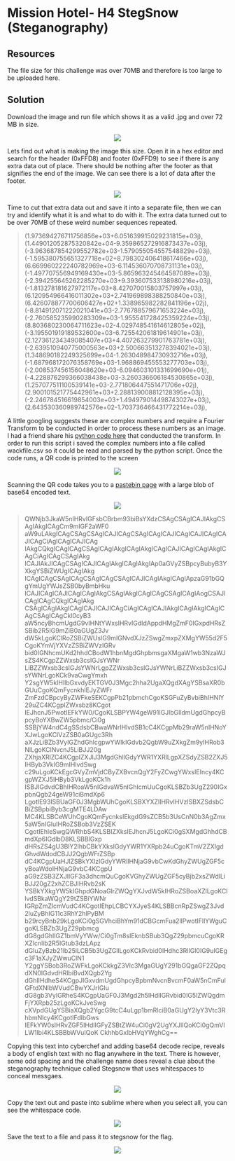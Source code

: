 # Mission Hotel- H4 StegSnow (Steganography) 

## Resources

The file size for this challenge was over 70MB and therefore is too large to be uploaded here.

## Solution

Download the image and run file which shows it as a valid .jpg and over 72 MB in size.

<p align="center"><img src="_images/size.png"></p>

Lets find out what is making the image this size. Open it in a hex editor and search for the header (0xFFD8) and footer (0xFFD9) to see if there is any extra data out of place. There should be nothing after the footer as that signifies the end of the image. We can see there is a lot of data after the footer.

<p align="center"><img src="_images/hex.png"></p>

Time to cut that extra data out and save it into a separate file, then we can try and identify what it is and what to do with it. The extra data turned out to be over 70MB of these weird number sequences repeated.

>(1.973694276711756856e+03+6.051639915029231815e+03j), (1.449012052875320842e+04-9.359865272916873437e+03j), 
>(-3.963687854299552782e+03-1.579055054557548829e+03j), (-1.595380755651327718e+02+8.798302406418617466e+03j), 
>(6.669960222240782969e+03-6.114536070708731131e+03j), (-1.497707556949169430e+03-5.865963245464587089e+03j), 
>(-2.394255645262285270e+03+9.393607533138980216e+03j), (-1.813278181627972117e+03+8.427070015803757997e+03j), 
>(6.120954966416011302e+03+2.741969898388250840e+03j), (6.426078877700606427e+02+1.338965982282841196e+02j), 
>(-8.814912071222021041e+03-2.776788579671653224e+03j), (-2.760585235990283309e+03-1.955541728425359224e+03j), 
>(8.803680230064711623e+02-4.029748541614612805e+02j), (-3.195501919189532600e+03-6.725542061819614901e+03j), 
>(2.127361234349085407e+03+4.407263279901763781e+03j), (-2.639510940775000563e+03+2.500663513278394021e+03j), 
>(1.348690182249325699e+04-1.263048984730932716e+03j), (-1.687968172076358769e+03-1.968869455553277703e+03j), 
>(-2.008537456156048620e+03-6.094603101331699690e+01j), (-4.228876299366038438e+03-3.260336606184530865e+03j), 
>(1.257077511100539141e+03-2.771806447551471706e+02j), (2.900101521775442961e+03+2.288139008812128395e+03j), 
>(-2.246784516619854003e+03+1.494979014498743027e+03j), (2.643530360989742576e+02-1.703736466431772214e+03j),

A little googling suggests these are complex numbers and require a Fourier Transform to be conducted in order to process these numbers as an image. I had a friend share his [python code here](https://github.com/FidgetCube/CTF_writeups/blob/main/2022-CyberSkillsChallenge/H4-StegSnow/complex_solver.ipynb) that conducted the transform. In order to run this script i saved the complex numbers into a file called wackfile.csv so it could be read and parsed by the python script. Once the code runs, a QR code is printed to the screen

<p align="center"><img src="_images/qr.png"></p>

Scanning the QR code takes you to a [pastebin page](https://pastebin.com/eF2DBZ5a) with a large blob of base64 encoded text.

<p align="center"><img src="_images/pastebin.png"></p>

>QWNjb3JkaW5nIHRvIGFsbCBrbm93biBsYXdzCSAgCSAgICAJIAkgCSAgIAkgICAgCm9mIGF2aWF0
aW9uLAkgICAgCSAgCSAgICAJICAgCSAgICAgICAJICAgICAJICAgICAJICAgCiAgICAgICAJICAg
IAkgCQkgICAgICAgCSAgICAgIAkgICAgIAkgICAgICAJICAgICAgIAkgICAgCiAgICAgCSAgIAkg
ICAJIAkJICAgCSAgICAJICAgIAkgICAgIAkgIAp0aGVyZSBpcyBubyB3YXkgYSBiZWUgICAgIAkg
ICAgICAgCSAgICAgCSAgICAgCSAgICAJICAgIAkgICAgIApzaG91bGQgYmUgYWJsZSB0byBmbHku
ICAJICAgICAJICAgICAgIAkgCSAgIAkgICAgICAgCSAgICAgIAogCSAJICAgICAgCQkgICAgIAkg
CSAgICAgIAkgICAgICAJICAJICAgCiAgICAgICAJIAkgICAgIAkgICAgICAgCSAgICAgCkl0cyB3
aW5ncyBhcmUgdG9vIHNtYWxsIHRvIGdldAppdHMgZmF0IGxpdHRsZSBib2R5IG9mZiB0aGUgZ3Jv
dW5kLgoKClRoZSBiZWUsIG9mIGNvdXJzZSwgZmxpZXMgYW55d2F5CgoKYmVjYXVzZSBiZWVzIGRv
bid0IGNhcmUKd2hhdCBodW1hbnMgdGhpbmsgaXMgaW1wb3NzaWJsZS4KCgpZZWxsb3csIGJsYWNr
LiBZZWxsb3csIGJsYWNrLgpZZWxsb3csIGJsYWNrLiBZZWxsb3csIGJsYWNrLgoKCk9vaCwgYmxh
Y2sgYW5kIHllbGxvdyEKTGV0J3Mgc2hha2UgaXQgdXAgYSBsaXR0bGUuCgoKQmFycnkhIEJyZWFr
ZmFzdCBpcyByZWFkeSEKCgpPb21pbmchCgoKSGFuZyBvbiBhIHNlY29uZC4KCgpIZWxsbz8KCgot
IEJhcnJ5PwotIEFkYW0/CgoKLSBPYW4geW91IGJlbGlldmUgdGhpcyBpcyBoYXBwZW5pbmc/Ci0g
SSBjYW4ndC4gSSdsbCBwaWNrIHlvdSB1cC4KCgpMb29raW5nIHNoYXJwLgoKClVzZSB0aGUgc3Rh
aXJzLiBZb3VyIGZhdGhlcgpwYWlkIGdvb2QgbW9uZXkgZm9yIHRob3NlLgoKClNvcnJ5LiBJJ20g
ZXhjaXRlZC4KCgpIZXJlJ3MgdGhlIGdyYWR1YXRlLgpXZSdyZSB2ZXJ5IHByb3VkIG9mIHlvdSwg
c29uLgoKCkEgcGVyZmVjdCByZXBvcnQgY2FyZCwgYWxsIEIncy4KCgpWZXJ5IHByb3VkLgoKCk1h
ISBJIGdvdCBhIHRoaW5nIGdvaW5nIGhlcmUuCgoKLSBZb3UgZ290IGxpbnQgb24geW91ciBmdXp6
LgotIE93ISBUaGF0J3MgbWUhCgoKLSBXYXZlIHRvIHVzISBXZSdsbCBiZSBpbiByb3cgMTE4LDAw
MC4KLSBCeWUhCgoKQmFycnksIEkgdG9sZCB5b3UsCnN0b3AgZmx5aW5nIGluIHRoZSBob3VzZSEK
CgotIEhleSwgQWRhbS4KLSBIZXksIEJhcnJ5LgoKCi0gSXMgdGhhdCBmdXp6IGdlbD8KLSBBIGxp
dHRsZS4gU3BlY2lhbCBkYXksIGdyYWR1YXRpb24uCgoKTmV2ZXIgdGhvdWdodCBJJ2QgbWFrZSBp
dC4KCgpUaHJlZSBkYXlzIGdyYWRlIHNjaG9vbCwKdGhyZWUgZGF5cyBoaWdoIHNjaG9vbC4KCgpU
aG9zZSB3ZXJlIGF3a3dhcmQuCgoKVGhyZWUgZGF5cyBjb2xsZWdlLiBJJ20gZ2xhZCBJIHRvb2sK
YSBkYXkgYW5kIGhpdGNoaGlrZWQgYXJvdW5kIHRoZSBoaXZlLgoKCllvdSBkaWQgY29tZSBiYWNr
IGRpZmZlcmVudC4KCgotIEhpLCBCYXJyeS4KLSBBcnRpZSwgZ3Jvd2luZyBhIG11c3RhY2hlPyBM
b29rcyBnb29kLgoKCi0gSGVhciBhYm91dCBGcmFua2llPwotIFllYWguCgoKLSBZb3UgZ29pbmcg
dG8gdGhlIGZ1bmVyYWw/Ci0gTm8sIEknbSBub3QgZ29pbmcuCgoKRXZlcnlib2R5IGtub3dzLApz
dGluZyBzb21lb25lLCB5b3UgZGllLgoKCkRvbid0IHdhc3RlIGl0IG9uIGEgc3F1aXJyZWwuClN1
Y2ggYSBob3RoZWFkLgoKCkkgZ3Vlc3MgaGUgY291bGQgaGF2ZQpqdXN0IGdvdHRlbiBvdXQgb2Yg
dGhlIHdheS4KCgpJIGxvdmUgdGhpcyBpbmNvcnBvcmF0aW5nCmFuIGFtdXNlbWVudCBwYXJrIGlu
dG8gb3VyIGRheS4KCgpUaGF0J3Mgd2h5IHdlIGRvbid0IG5lZWQgdmFjYXRpb25zLgoKCkJveSwg
cXVpdGUgYSBiaXQgb2YgcG9tcC4uLgp1bmRlciB0aGUgY2lyY3Vtc3RhbmNlcy4KCgotIFdlbGws
IEFkYW0sIHRvZGF5IHdlIGFyZSBtZW4uCi0gV2UgYXJlIQoKCi0gQmVlLW1lbi4KLSBBbWVuIQoK
CkhhbGxlbHVqYWghCg==

Copying this text into cyberchef and adding base64 decode recipe, reveals a body of english text with no flag anywhere in the text. There is however, some odd spacing and the challenge name does reveal a clue about the steganography technique called Stegsnow that uses whitespaces to conceal messgaes. 

<p align="center"><img src="_images/cyberchef.png"></p>

Copy the text out and paste into sublime where when you select all, you can see the whitespace code. 

<p align="center"><img src="_images/sublime.png"></p>

Save the text to a file and pass it to stegsnow for the flag.

<p align="center"><img src="_images/flag.png"></p>
